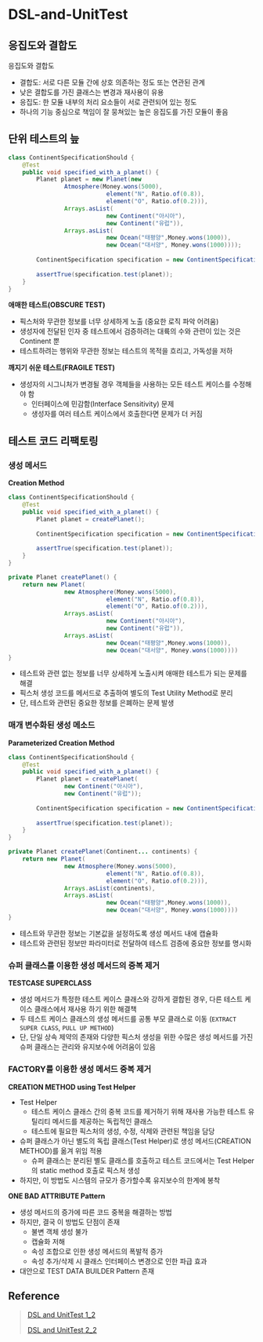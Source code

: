 # DSL-and-UnitTest

## 응집도와 결합도

응집도와 결합도
- 결합도: 서로 다른 모듈 간에 상호 의존하는 정도 또는 연관된 관계
 - 낮은 결합도를 가진 클래스는 변경과 재사용이 유용
- 응집도: 한 모듈 내부의 처리 요소들이 서로 관련되어 있는 정도
 - 하나의 기능 중심으로 책임이 잘 뭉쳐있는 높은 응집도를 가진 모듈이 좋음

## 단위 테스트의 늪

```java
class ContinentSpecificationShould {
    @Test
    public void specified_with_a_planet() {
        Planet planet = new Planet(new
                Atmosphere(Money.wons(5000),
                            element("N", Ratio.of(0.8)),
                            element("O", Ratio.of(0.2))), 
                Arrays.asList(
                            new Continent("아시아"),
                            new Continent("유럽")),
                Arrays.asList(
                            new Ocean("태평양",Money.wons(1000)),
                            new Ocean("대서양", Money.wons(1000))));
        
        ContinentSpecification specification = new ContinentSpecification(2);
        
        assertTrue(specification.test(planet));
    }
}
```

**애매한 테스트(OBSCURE TEST)**

- 픽스처와 무관한 정보를 너무 상세하게 노출 (중요한 로직 파악 어려움)
- 생성자에 전달된 인자 중 테스트에서 검증하려는 대륙의 수와 관련이 있는 것은 Continent 뿐
- 테스트하려는 행위와 무관한 정보는 테스트의 목적을 흐리고, 가독성을 저하

**깨지기 쉬운 테스트(FRAGILE TEST)**

- 생성자의 시그니처가 변경될 경우 객체들을 사용하는 모든 테스트 케이스를 수정해야 함
  - 인터페이스에 민감함(Interface Sensitivity) 문제
  - 생성자를 여러 테스트 케이스에서 호출한다면 문제가 더 커짐

## 테스트 코드 리팩토링

### 생성 메서드

**Creation Method**

```java
class ContinentSpecificationShould {
    @Test
    public void specified_with_a_planet() {
        Planet planet = createPlanet();
        
        ContinentSpecification specification = new ContinentSpecification(2);
        
        assertTrue(specification.test(planet));
    }
}

private Planet createPlanet() {
    return new Planet(
                new Atmosphere(Money.wons(5000),
                            element("N", Ratio.of(0.8)),
                            element("O", Ratio.of(0.2))), 
                Arrays.asList(
                            new Continent("아시아"),
                            new Continent("유럽")),
                Arrays.asList(
                            new Ocean("태평양",Money.wons(1000)),
                            new Ocean("대서양", Money.wons(1000))))
}
```

- 테스트와 관련 없는 정보를 너무 상세하게 노출시켜 애매한 테스트가 되는 문제를 해결
- 픽스처 생성 코드를 메서드로 추출하여 별도의 Test Utility Method로 분리
- 단, 테스트와 관련된 중요한 정보를 은폐하는 문제 발생

### 매개 변수화된 생성 메소드

**Parameterized Creation Method**

```java
class ContinentSpecificationShould {
    @Test
    public void specified_with_a_planet() {
        Planet planet = createPlanet(
                new Continent("아시아"),
                new Continent("유럽"));
        
        ContinentSpecification specification = new ContinentSpecification(2);
        
        assertTrue(specification.test(planet));
    }
}

private Planet createPlanet(Continent... continents) {
    return new Planet(
                new Atmosphere(Money.wons(5000),
                            element("N", Ratio.of(0.8)),
                            element("O", Ratio.of(0.2))), 
                Arrays.asList(continents),
                Arrays.asList(
                            new Ocean("태평양",Money.wons(1000)),
                            new Ocean("대서양", Money.wons(1000))))
}
```

- 테스트와 무관한 정보는 기본값을 설정하도록 생성 메서드 내에 캡슐화
- 테스트와 관련된 정보만 파라미터로 전달하여 테스트 검증에 중요한 정보를 명시화

### 슈퍼 클래스를 이용한 생성 메서드의 중복 제거

**TESTCASE SUPERCLASS**

- 생성 메서드가 특정한 테스트 케이스 클래스와 강하게 결합된 경우, 다른 테스트 케이스 클래스에서 재사용 하기 위한 해결책
- 두 테스트 케이스 클래스의 생성 메서드를 공통 부모 클래스로 이동 (`EXTRACT SUPER CLASS`, `PULL UP METHOD`)
- 단, 단일 상속 제약의 존재와 다양한 픽스처 생성을 위한 수많은 생성 메서드를 가진 슈퍼 클래스는 관리와 유지보수에 어려움이 있음

### FACTORY를 이용한 생성 메서드 중복 제거

**CREATION METHOD using Test Helper**

- Test Helper
  - 테스트 케이스 클래스 간의 중복 코드를 제거하기 위해 재사용 가능한 테스트 유틸리티 메서드를 제공하는 독립적인 클래스
  - 테스트에 필요한 픽스처의 생성, 수정, 삭제와 관련된 책임을 담당
- 슈퍼 클래스가 아닌 별도의 독립 클래스(Test Helper)로 생성 메서드(CREATION METHOD)를 옮겨 위임 적용
  - 슈퍼 클래스는 분리된 별도 클래스를 호출하고 테스트 코드에서는 Test Helper의 static method 호출로 픽스처 생성
- 하지만, 이 방법도 시스템의 규모가 증가할수록 유지보수의 한계에 봉착

**ONE BAD ATTRIBUTE Pattern**

- 생성 메서드의 증가에 따른 코드 중복을 해결하는 방법
- 하지만, 결국 이 방법도 단점이 존재
  - 불변 객체 생성 불가
  - 캡슐화 저해
  - 속성 조합으로 인한 생성 메서드의 폭발적 증가
  - 속성 추가/삭제 시 클래스 인터페이스 변경으로 인한 파급 효과
- 대안으로  TEST DATA BUILDER Pattern 존재

## Reference

> [DSL and UnitTest 1_2](https://github.com/jihunparkme/lecture-material/blob/master/seminar/Ch13.DSL-and-UnitTest-1_2.pdf)
> 
> [DSL and UnitTest 2_2](https://github.com/jihunparkme/lecture-material/blob/master/seminar/Ch13.DSL-and-UnitTest-2_2.pdf)
